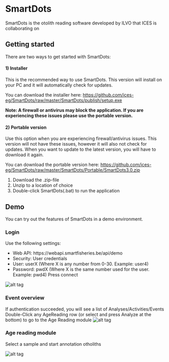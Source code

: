 # SmartDots
SmartDots is the otolith reading software developed by ILVO that ICES is collaborating on

## Getting started
There are two ways to get started with SmartDots:

#### 1) Installer
This is the recommended way to use SmartDots.
This version will install on your PC and it will automatically check for updates.

You can download the installer here:
https://github.com/ices-eg/SmartDots/raw/master/SmartDots/publish/setup.exe

**Note: A firewall or antivirus may block the application. If you are experiencing these issues please use the portable version.**

#### 2) Portable version
Use this option when you are experiencing firewall/antivirus issues. This version will not have these issues, however it will also not check for updates. When you want to update to the latest version, you will have to download it again.

You can download the portable version here:
https://github.com/ices-eg/SmartDots/raw/master/SmartDots/Portable/SmartDots3.0.zip

1) Download the .zip-file
2) Unzip to a location of choice
3) Double-click SmartDots(.bat) to run the application

## Demo
You can try out the features of SmartDots in a demo environment.

### Login
Use the following settings:
- Web API: https://<span></span>webapi.smartfisheries.be/api/demo
- Security: User credentials
- User: userX   (Where X is any number from 0-30. Example: user4)
- Password: pwdX (Where X is the same number used for the user. Example: pwd4)
Press connect

![alt tag](https://webapi.smartfisheries.be/images/sd1.png)

### Event overview
If authentication succeeded, you will see a list of Analyses/Activities/Events
Double-Click any AgeReading row (or select and press Analyze at the bottom) to go to the Age Reading module
![alt tag](https://webapi.smartfisheries.be/images/sd2.png)

### Age reading module
Select a sample and start annotation otholiths

![alt tag](https://webapi.smartfisheries.be/images/sd3.png)
